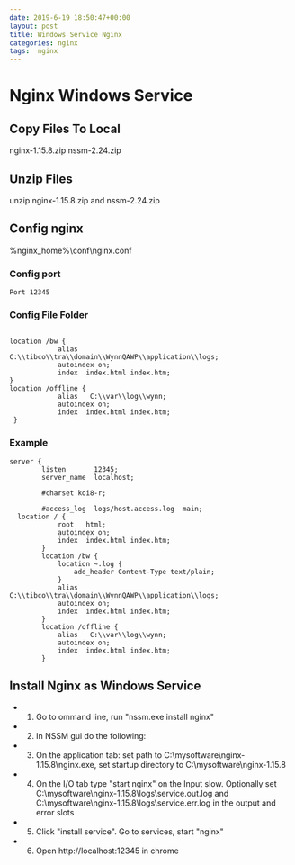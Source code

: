 ```yaml
---
date: 2019-6-19 18:50:47+00:00
layout: post
title: Windows Service Nginx
categories: nginx
tags:  nginx
---
```


# Nginx Windows Service 

## Copy Files To Local
nginx-1.15.8.zip
nssm-2.24.zip

## Unzip Files
unzip  nginx-1.15.8.zip and nssm-2.24.zip

## Config nginx
%nginx_home%\conf\nginx.conf

### Config port

```
Port 12345
```
### Config File Folder 

```

location /bw {
            alias   C:\\tibco\\tra\\domain\\WynnQAWP\\application\\logs;
			autoindex on;
            index  index.html index.htm;
}
location /offline {
            alias   C:\\var\\log\\wynn;
			autoindex on;
            index  index.html index.htm;
 }
```

### Example

```
server {
        listen       12345;
        server_name  localhost;

        #charset koi8-r;

        #access_log  logs/host.access.log  main;
  location / {
            root   html;
            autoindex on;
            index  index.html index.htm;
        }
        location /bw {
            location ~.log {
				add_header Content-Type text/plain;
			}
            alias   C:\\tibco\\tra\\domain\\WynnQAWP\\application\\logs;
			autoindex on;
            index  index.html index.htm;
        }
		location /offline {
            alias   C:\\var\\log\\wynn;
			autoindex on;
            index  index.html index.htm;
        }
```

## Install Nginx as Windows Service

- 1. Go to ommand line, run  "nssm.exe install nginx"
- 2. In NSSM gui do the following:
- 3. On the application tab: set path to C:\mysoftware\nginx-1.15.8\nginx.exe, set startup directory to C:\mysoftware\nginx-1.15.8
- 4. On the I/O tab type "start nginx" on the Input slow. Optionally set C:\mysoftware\nginx-1.15.8\logs\service.out.log and C:\mysoftware\nginx-1.15.8\logs\service.err.log in the output and error slots
- 5. Click "install service". Go to services, start "nginx"
- 6. Open http://localhost:12345 in chrome






